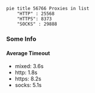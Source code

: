 
```mermaid
pie title 56766 Proxies in list
    "HTTP" : 25568
    "HTTPS": 8373
    "SOCKS" : 29888
```

### Some Info
#### Average Timeout

- mixed: 3.6s
- http: 1.8s
- https: 8.2s
- socks: 5.1s